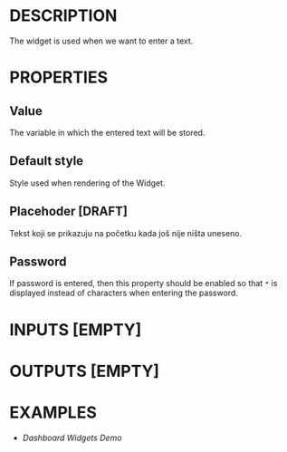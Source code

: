# DESCRIPTION

The widget is used when we want to enter a text.

# PROPERTIES

## Value

The variable in which the entered text will be stored.

## Default style

Style used when rendering of the Widget.

## Placehoder [DRAFT]

Tekst koji se prikazuju na početku kada još nije ništa uneseno.

## Password

If password is entered, then this property should be enabled so that `*` is displayed instead of characters when entering the password.

# INPUTS [EMPTY]

# OUTPUTS [EMPTY]

# EXAMPLES

-   _Dashboard Widgets Demo_
